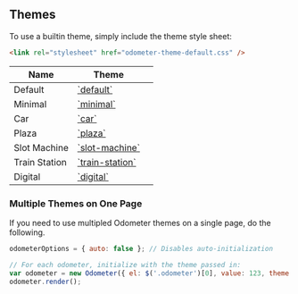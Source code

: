 ## Themes

To use a builtin theme, simply include the theme style sheet:

```html
<link rel="stylesheet" href="odometer-theme-default.css" />
```

<table class="hs-table">
<tr>
<th>Name</th>
<th>Theme</th>
<th></th>
</tr>
<tbody>
<tr><td>Default</td><td><a href="https://raw.github.com/HubSpot/odometer/master/themes/odometer-theme-default.css">`default`</a></td><td><div class="odometer-theme-example"><div data-theme="default"><div></div></td></tr>
<tr><td>Minimal</td><td><a href="https://raw.github.com/HubSpot/odometer/master/themes/odometer-theme-minimal.css">`minimal`</a></td><td><div class="odometer-theme-example"><div data-theme="minimal"><div></div></td></tr>
<tr><td>Car</td><td><a href="https://raw.github.com/HubSpot/odometer/master/themes/odometer-theme-car.css">`car`</a></td><td><div class="odometer-theme-example"><div data-theme="car"><div></div></td></tr>
<tr><td>Plaza</td><td><a href="https://raw.github.com/HubSpot/odometer/master/themes/odometer-theme-plaza.css">`plaza`</a></td><td><div class="odometer-theme-example"><div data-theme="plaza"><div></div></td></tr>
<tr><td>Slot Machine</td><td><a href="https://raw.github.com/HubSpot/odometer/master/themes/odometer-theme-slot-machine.css">`slot-machine`</a></td><td><div class="odometer-theme-example"><div data-theme="slot-machine"><div></div></td></tr>
<tr><td>Train Station</td><td><a href="https://raw.github.com/HubSpot/odometer/master/themes/odometer-theme-train-station.css">`train-station`</a></td><td><div class="odometer-theme-example"><div data-theme="train-station"><div></div></td></tr>
<tr><td>Digital</td><td><a href="https://raw.github.com/HubSpot/odometer/master/themes/odometer-theme-digital.css">`digital`</a></td><td><div class="odometer-theme-example"><div data-theme="digital"><div></div></td></tr>
</tbody>
</table>

### Multiple Themes on One Page

If you need to use multipled Odometer themes on a single page, do the following.

```javascript
odometerOptions = { auto: false }; // Disables auto-initialization

// For each odometer, initialize with the theme passed in:
var odometer = new Odometer({ el: $('.odometer')[0], value: 123, theme: 'car' });
odometer.render();
```

<!-- Resources for the demos -->
<p style="-webkit-transform: translateZ(0)"></p>
<link rel="stylesheet" href="/odometer/themes/odometer-theme-minimal.css" />
<script>
    odometerOptions = { auto: false };
</script>
<style>
    .odometer-theme-example {
        font-size: 40px;
        line-height: 60px;
    }
</style>
<link rel="stylesheet" href="/odometer/themes/odometer-theme-default.css" />
<link rel="stylesheet" href="/odometer/themes/odometer-theme-car.css" />
<link rel="stylesheet" href="/odometer/themes/odometer-theme-slot-machine.css" />
<link rel="stylesheet" href="/odometer/themes/odometer-theme-plaza.css" />
<link rel="stylesheet" href="/odometer/themes/odometer-theme-train-station.css" />
<link rel="stylesheet" href="/odometer/themes/odometer-theme-digital.css" />
<script src="/odometer/odometer.js"></script>
<script>
    (function(){
        $('[data-theme]').each(function(){
            var v = 123456;
            var o = new Odometer({
                el: this,
                value: 123456,
                theme: $(this).data('theme')
            });
            o.render();
            setInterval(function(){
                o.update(v++);
            }, 3000);
        });
    })();
</script>
